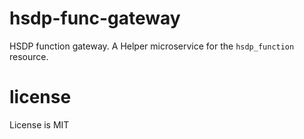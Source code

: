 # hsdp-func-gateway

HSDP function gateway. A Helper microservice for the `hsdp_function` resource.

# license
License is MIT
